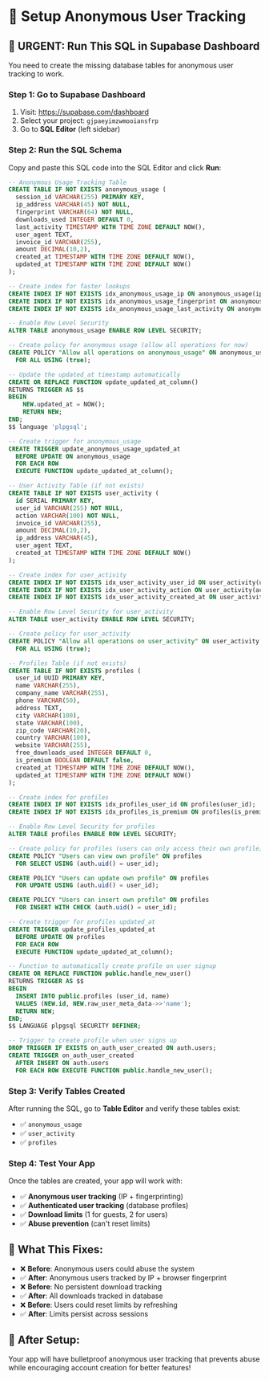# 🔧 Setup Anonymous User Tracking

## 🚨 **URGENT: Run This SQL in Supabase Dashboard**

You need to create the missing database tables for anonymous user tracking to work.

### **Step 1: Go to Supabase Dashboard**
1. Visit: https://supabase.com/dashboard
2. Select your project: `gjpaeyimzwmooiansfrp`
3. Go to **SQL Editor** (left sidebar)

### **Step 2: Run the SQL Schema**
Copy and paste this SQL code into the SQL Editor and click **Run**:

```sql
-- Anonymous Usage Tracking Table
CREATE TABLE IF NOT EXISTS anonymous_usage (
  session_id VARCHAR(255) PRIMARY KEY,
  ip_address VARCHAR(45) NOT NULL,
  fingerprint VARCHAR(64) NOT NULL,
  downloads_used INTEGER DEFAULT 0,
  last_activity TIMESTAMP WITH TIME ZONE DEFAULT NOW(),
  user_agent TEXT,
  invoice_id VARCHAR(255),
  amount DECIMAL(10,2),
  created_at TIMESTAMP WITH TIME ZONE DEFAULT NOW(),
  updated_at TIMESTAMP WITH TIME ZONE DEFAULT NOW()
);

-- Create index for faster lookups
CREATE INDEX IF NOT EXISTS idx_anonymous_usage_ip ON anonymous_usage(ip_address);
CREATE INDEX IF NOT EXISTS idx_anonymous_usage_fingerprint ON anonymous_usage(fingerprint);
CREATE INDEX IF NOT EXISTS idx_anonymous_usage_last_activity ON anonymous_usage(last_activity);

-- Enable Row Level Security
ALTER TABLE anonymous_usage ENABLE ROW LEVEL SECURITY;

-- Create policy for anonymous usage (allow all operations for now)
CREATE POLICY "Allow all operations on anonymous_usage" ON anonymous_usage
  FOR ALL USING (true);

-- Update the updated_at timestamp automatically
CREATE OR REPLACE FUNCTION update_updated_at_column()
RETURNS TRIGGER AS $$
BEGIN
    NEW.updated_at = NOW();
    RETURN NEW;
END;
$$ language 'plpgsql';

-- Create trigger for anonymous_usage
CREATE TRIGGER update_anonymous_usage_updated_at 
  BEFORE UPDATE ON anonymous_usage 
  FOR EACH ROW 
  EXECUTE FUNCTION update_updated_at_column();

-- User Activity Table (if not exists)
CREATE TABLE IF NOT EXISTS user_activity (
  id SERIAL PRIMARY KEY,
  user_id VARCHAR(255) NOT NULL,
  action VARCHAR(100) NOT NULL,
  invoice_id VARCHAR(255),
  amount DECIMAL(10,2),
  ip_address VARCHAR(45),
  user_agent TEXT,
  created_at TIMESTAMP WITH TIME ZONE DEFAULT NOW()
);

-- Create index for user_activity
CREATE INDEX IF NOT EXISTS idx_user_activity_user_id ON user_activity(user_id);
CREATE INDEX IF NOT EXISTS idx_user_activity_action ON user_activity(action);
CREATE INDEX IF NOT EXISTS idx_user_activity_created_at ON user_activity(created_at);

-- Enable Row Level Security for user_activity
ALTER TABLE user_activity ENABLE ROW LEVEL SECURITY;

-- Create policy for user_activity
CREATE POLICY "Allow all operations on user_activity" ON user_activity
  FOR ALL USING (true);

-- Profiles Table (if not exists)
CREATE TABLE IF NOT EXISTS profiles (
  user_id UUID PRIMARY KEY,
  name VARCHAR(255),
  company_name VARCHAR(255),
  phone VARCHAR(50),
  address TEXT,
  city VARCHAR(100),
  state VARCHAR(100),
  zip_code VARCHAR(20),
  country VARCHAR(100),
  website VARCHAR(255),
  free_downloads_used INTEGER DEFAULT 0,
  is_premium BOOLEAN DEFAULT false,
  created_at TIMESTAMP WITH TIME ZONE DEFAULT NOW(),
  updated_at TIMESTAMP WITH TIME ZONE DEFAULT NOW()
);

-- Create index for profiles
CREATE INDEX IF NOT EXISTS idx_profiles_user_id ON profiles(user_id);
CREATE INDEX IF NOT EXISTS idx_profiles_is_premium ON profiles(is_premium);

-- Enable Row Level Security for profiles
ALTER TABLE profiles ENABLE ROW LEVEL SECURITY;

-- Create policy for profiles (users can only access their own profile)
CREATE POLICY "Users can view own profile" ON profiles
  FOR SELECT USING (auth.uid() = user_id);

CREATE POLICY "Users can update own profile" ON profiles
  FOR UPDATE USING (auth.uid() = user_id);

CREATE POLICY "Users can insert own profile" ON profiles
  FOR INSERT WITH CHECK (auth.uid() = user_id);

-- Create trigger for profiles updated_at
CREATE TRIGGER update_profiles_updated_at 
  BEFORE UPDATE ON profiles 
  FOR EACH ROW 
  EXECUTE FUNCTION update_updated_at_column();

-- Function to automatically create profile on user signup
CREATE OR REPLACE FUNCTION public.handle_new_user()
RETURNS TRIGGER AS $$
BEGIN
  INSERT INTO public.profiles (user_id, name)
  VALUES (NEW.id, NEW.raw_user_meta_data->>'name');
  RETURN NEW;
END;
$$ LANGUAGE plpgsql SECURITY DEFINER;

-- Trigger to create profile when user signs up
DROP TRIGGER IF EXISTS on_auth_user_created ON auth.users;
CREATE TRIGGER on_auth_user_created
  AFTER INSERT ON auth.users
  FOR EACH ROW EXECUTE FUNCTION public.handle_new_user();
```

### **Step 3: Verify Tables Created**
After running the SQL, go to **Table Editor** and verify these tables exist:
- ✅ `anonymous_usage`
- ✅ `user_activity` 
- ✅ `profiles`

### **Step 4: Test Your App**
Once the tables are created, your app will work with:
- ✅ **Anonymous user tracking** (IP + fingerprinting)
- ✅ **Authenticated user tracking** (database profiles)
- ✅ **Download limits** (1 for guests, 2 for users)
- ✅ **Abuse prevention** (can't reset limits)

## 🎯 **What This Fixes:**
- ❌ **Before**: Anonymous users could abuse the system
- ✅ **After**: Anonymous users tracked by IP + browser fingerprint
- ❌ **Before**: No persistent download tracking
- ✅ **After**: All downloads tracked in database
- ❌ **Before**: Users could reset limits by refreshing
- ✅ **After**: Limits persist across sessions

## 🚀 **After Setup:**
Your app will have bulletproof anonymous user tracking that prevents abuse while encouraging account creation for better features!
